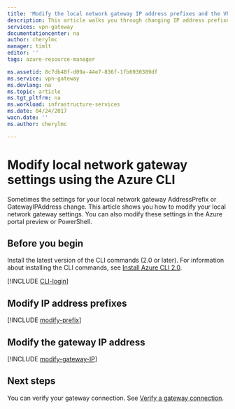 ```yaml
---
title: 'Modify the local network gateway IP address prefixes and the VPN Gateway IP address| Azure| CLI| Azure'
description: This article walks you through changing IP address prefixes for your local network gateway using the Azure CLI
services: vpn-gateway
documentationcenter: na
author: cherylmc
manager: timlt
editor: ''
tags: azure-resource-manager

ms.assetid: 8c7db48f-d09a-44e7-836f-1fb6930389df
ms.service: vpn-gateway
ms.devlang: na
ms.topic: article
ms.tgt_pltfrm: na
ms.workload: infrastructure-services
ms.date: 04/24/2017
wacn.date: ''
ms.author: cherylmc

---
```

# Modify local network gateway settings using the Azure CLI

Sometimes the settings for your local network gateway AddressPrefix or GatewayIPAddress change. This article shows you how to modify your local network gateway settings. You can also modify these settings in the Azure portal preview or PowerShell.

## Before you begin

Install the latest version of the CLI commands (2.0 or later). For information about installing the CLI commands, see [Install Azure CLI 2.0](https://docs.microsoft.com/cli/azure/install-azure-cli).

[!INCLUDE [CLI-login](../../includes/vpn-gateway-cli-login-include.md)]

## Modify IP address prefixes

[!INCLUDE [modify-prefix](../../includes/vpn-gateway-modify-ip-prefix-cli-include.md)]

## Modify the gateway IP address

[!INCLUDE [modify-gateway-IP](../../includes/vpn-gateway-modify-lng-gateway-ip-cli-include.md)]

## Next steps

You can verify your gateway connection. See [Verify a gateway connection](vpn-gateway-verify-connection-resource-manager.md).